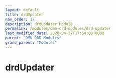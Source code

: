 ```yaml
---
layout: default
title: drdUpdater 
nav_order: 17
description: drdUpdater Module
permalink: /modules/dmn-drd-modules/drd-updater
last_modified_date: 2020-04-27T17:54:08+0000
parent: "DMN DRD Modules"
grand_parent: "Modules"
---
```


# drdUpdater